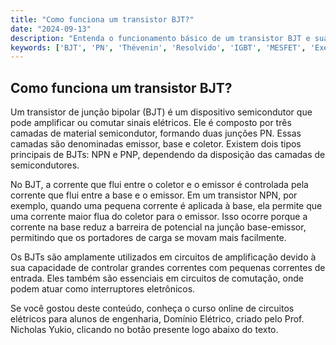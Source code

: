 ```yaml
---
title: "Como funciona um transistor BJT?"
date: "2024-09-13"
description: "Entenda o funcionamento básico de um transistor BJT e sua importância em circuitos elétricos."
keywords: ['BJT', 'PN', 'Thévenin', 'Resolvido', 'IGBT', 'MESFET', 'Exercício']
---
```


## Como funciona um transistor BJT?

Um transistor de junção bipolar (BJT) é um dispositivo semicondutor que pode amplificar ou comutar sinais elétricos. Ele é composto por três camadas de material semicondutor, formando duas junções PN. Essas camadas são denominadas emissor, base e coletor. Existem dois tipos principais de BJTs: NPN e PNP, dependendo da disposição das camadas de semicondutores.

No BJT, a corrente que flui entre o coletor e o emissor é controlada pela corrente que flui entre a base e o emissor. Em um transistor NPN, por exemplo, quando uma pequena corrente é aplicada à base, ela permite que uma corrente maior flua do coletor para o emissor. Isso ocorre porque a corrente na base reduz a barreira de potencial na junção base-emissor, permitindo que os portadores de carga se movam mais facilmente.

Os BJTs são amplamente utilizados em circuitos de amplificação devido à sua capacidade de controlar grandes correntes com pequenas correntes de entrada. Eles também são essenciais em circuitos de comutação, onde podem atuar como interruptores eletrônicos.

Se você gostou deste conteúdo, conheça o curso online de circuitos elétricos para alunos de engenharia, Domínio Elétrico, criado pelo Prof. Nicholas Yukio, clicando no botão presente logo abaixo do texto.
